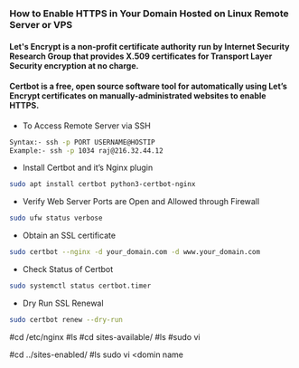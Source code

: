 ### How to Enable HTTPS in Your Domain Hosted on Linux Remote Server or VPS
#### Let's Encrypt is a non-profit certificate authority run by Internet Security Research Group that provides X.509 certificates for Transport Layer Security encryption at no charge.
#### Certbot is a free, open source software tool for automatically using Let’s Encrypt certificates on manually-administrated websites to enable HTTPS.

- To Access Remote Server via SSH
```sh
Syntax:- ssh -p PORT USERNAME@HOSTIP
Example:- ssh -p 1034 raj@216.32.44.12
```
- Install Certbot and it’s Nginx plugin
```sh
sudo apt install certbot python3-certbot-nginx
```
- Verify Web Server Ports are Open and Allowed through Firewall
```sh
sudo ufw status verbose
```
- Obtain an SSL certificate
```sh
sudo certbot --nginx -d your_domain.com -d www.your_domain.com
```
- Check Status of Certbot
```sh
sudo systemctl status certbot.timer
```
- Dry Run SSL Renewal
```sh
sudo certbot renew --dry-run
```
#cd /etc/nginx
#ls
#cd sites-available/
#ls
#sudo vi <Dominname>

#cd  ../sites-enabled/
#ls
sudo vi <domin name
